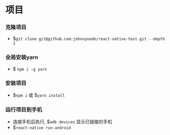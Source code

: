 项目
====

### 克隆项目
- $`git clone git@github.com:johnnynode/react-native-test.git --depth 1`

### 全局安装yarn
- $ `npm i -g yarn`

### 安装项目
- $`npm i` 或 $`yarn install`

### 运行项目到手机
- 连接手机后执行, $`adb devices` 显示已链接的手机
- $`react-native run-android`
